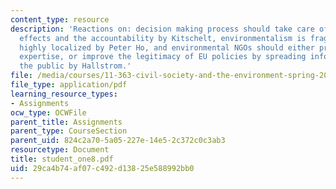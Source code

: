 ```yaml
---
content_type: resource
description: 'Reactions on: decision making process should take care of distributional
  effects and the accountability by Kitschelt, environmentalism is fragmented and
  highly localized by Peter Ho, and environmental NGOs should either provide technical
  expertise, or improve the legitimacy of EU policies by spreading information to
  the public by Hallstrom.'
file: /media/courses/11-363-civil-society-and-the-environment-spring-2005/29ca4b74af07c492d13825e588992bb0_student_one8.pdf
file_type: application/pdf
learning_resource_types:
- Assignments
ocw_type: OCWFile
parent_title: Assignments
parent_type: CourseSection
parent_uid: 824c2a70-5a05-227e-14e5-2c372c0c3ab3
resourcetype: Document
title: student_one8.pdf
uid: 29ca4b74-af07-c492-d138-25e588992bb0
---
```

